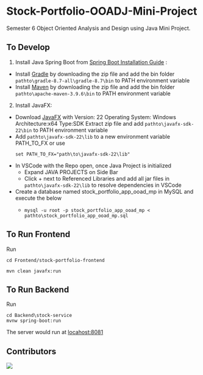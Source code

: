 # Stock-Portfolio-OOADJ-Mini-Project

Semester 6 Object Oriented Analysis and Design using Java Mini Project.

## To Develop

1. Install Java Spring Boot from [Spring Boot Installation Guide](https://spring.io/guides/gs/spring-boot) :

* Install [Gradle](https://gradle.org/install/) by downloading the zip file and add the bin folder ``pathto\gradle-8.7-all\gradle-8.7\bin`` to PATH environment variable
* Install [Maven](https://maven.apache.org/download.cgi) by downloading the zip file and add the bin folder ``pathto\apache-maven-3.9.6\bin`` to PATH environment variable

2. Install JavaFX:

* Download [JavaFX](https://gluonhq.com/products/javafx/) with
  Version: 22   Operating System: Windows    Architecture:x64    Type:SDK
  Extract zip file and add ``pathto\javafx-sdk-22\bin`` to PATH environment variable
* Add `pathto\javafx-sdk-22\lib` to a new environment variable PATH_TO_FX or use
  ```shell
  set PATH_TO_FX="path\to\javafx-sdk-22\lib"
  ```
* In VSCode with the Repo open, once Java Project is initialized
  * Expand JAVA PROJECTS on Side Bar
  * Click  + next to Referenced Libraries and add all jar files in `pathto\javafx-sdk-22\lib` to resolve dependencies in VSCode
* Create a database named stock_portfolio_app_ooad_mp in MySQL and execute the below
  * ```shell
    mysql -u root -p stock_portfolio_app_ooad_mp < pathto\stock_portfolio_app_ooad_mp.sql
    ```

## To Run Frontend

Run

```shell
cd Frontend/stock-portfolio-frontend
```

```shell
mvn clean javafx:run
```

## To Run Backend

Run

```shell
cd Backend\stock-service
mvnw spring-boot:run
```

The server would run at [locahost:8081](http:\\localhost:8081)

## Contributors

<a href="https://github.com/Hemabhushan-r/OOADJ-Mini-Project/graphs/contributors">
  <img src="https://contrib.rocks/image?repo=Hemabhushan-r/OOADJ-Mini-Project" />
</a>
